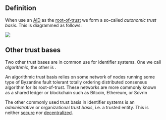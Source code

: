 ## Definition
When use an [AID](AID) as the [root-of-trust](root-of-trust) we form a so-called *autonomic trust basis*. This is diagrammed as follows:

![](https://github.com/weboftrust/WOT-terms/static/img/autonomic-trust-basis.png) 

## Other trust bases
Two other trust bases are in common use for identifier systems. One we call *algorithmic*, the other is . 

An algorithmic trust basis relies on some network of nodes running some type of Byzantine fault tolerant totally ordering distributed consensus algorithm for its root-of-trust. These networks are more commonly known as a shared ledger or blockchain such as Bitcoin, Ethereum, or Sovrin

The other commonly used trust basis in identifier systems is an *administrative* or organizational *trust basis*, i.e. a trusted entity. This is neither [secure](security) nor [decentralized](decentralized).
